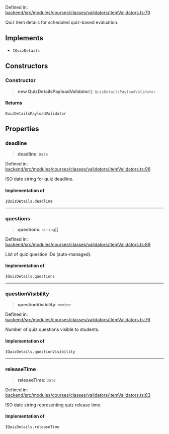 Defined in: [backend/src/modules/courses/classes/validators/ItemValidators.ts:70](https://github.com/continuousactivelearning/vibe/blob/2acbe3b478970855555eb5e714d2dc1713e5937b/backend/src/modules/courses/classes/validators/ItemValidators.ts#L70)

Quiz item details for scheduled quiz-based evaluation.

## Implements

- `IQuizDetails`

## Constructors

### Constructor

> **new QuizDetailsPayloadValidator**(): `QuizDetailsPayloadValidator`

#### Returns

`QuizDetailsPayloadValidator`

## Properties

### deadline

> **deadline**: `Date`

Defined in: [backend/src/modules/courses/classes/validators/ItemValidators.ts:96](https://github.com/continuousactivelearning/vibe/blob/2acbe3b478970855555eb5e714d2dc1713e5937b/backend/src/modules/courses/classes/validators/ItemValidators.ts#L96)

ISO date string for quiz deadline.

#### Implementation of

`IQuizDetails.deadline`

***

### questions

> **questions**: `string`[]

Defined in: [backend/src/modules/courses/classes/validators/ItemValidators.ts:89](https://github.com/continuousactivelearning/vibe/blob/2acbe3b478970855555eb5e714d2dc1713e5937b/backend/src/modules/courses/classes/validators/ItemValidators.ts#L89)

List of quiz question IDs (auto-managed).

#### Implementation of

`IQuizDetails.questions`

***

### questionVisibility

> **questionVisibility**: `number`

Defined in: [backend/src/modules/courses/classes/validators/ItemValidators.ts:76](https://github.com/continuousactivelearning/vibe/blob/2acbe3b478970855555eb5e714d2dc1713e5937b/backend/src/modules/courses/classes/validators/ItemValidators.ts#L76)

Number of quiz questions visible to students.

#### Implementation of

`IQuizDetails.questionVisibility`

***

### releaseTime

> **releaseTime**: `Date`

Defined in: [backend/src/modules/courses/classes/validators/ItemValidators.ts:83](https://github.com/continuousactivelearning/vibe/blob/2acbe3b478970855555eb5e714d2dc1713e5937b/backend/src/modules/courses/classes/validators/ItemValidators.ts#L83)

ISO date string representing quiz release time.

#### Implementation of

`IQuizDetails.releaseTime`

